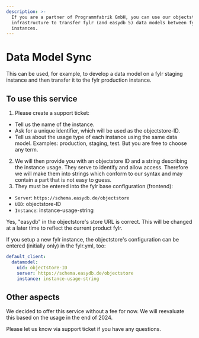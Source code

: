 ```yaml
---
description: >-
  If you are a partner of Programmfabrik GmbH, you can use our objectstore
  infrastructure to transfer fylr (and easydb 5) data models between fylr
  instances.
---
```


# Data Model Sync

This can be used, for example, to develop a data model on a fylr staging instance and then transfer it to the fylr production instance.

## To use this service

1. Please create a support ticket:

* Tell us the name of the instance.
* Ask for a unique identifier, which will be used as the objectstore-ID.
* Tell us about the usage type of each instance using the same data model. Examples: production, staging, test. But you are free to choose any term.

2. We will then provide you with an objectstore ID and a string describing the instance usage. They serve to identify and allow access. Therefore we will make them into strings which conform to our syntax and may contain a part that is not easy to guess.
3. They must be entered into the fylr base configuration (frontend):

* `Server`: `https://schema.easydb.de/objectstore`
* `UID`: objectstore-ID
* `Instance`: instance-usage-string

Yes, "easydb" in the objectstore's store URL is correct. This will be changed at a later time to reflect the current product fylr.

If you setup a new fylr instance, the objectstore's configuration can be entered (initially only) in the fylr.yml, too:

```yaml
default_client:
  datamodel:
    uid: objectstore-ID
    server: https://schema.easydb.de/objectstore
    instance: instance-usage-string
```

## Other aspects

We decided to offer this service without a fee for now. We will reevaluate this based on the usage in the end of 2024.

Please let us know via support ticket if you have any questions.
